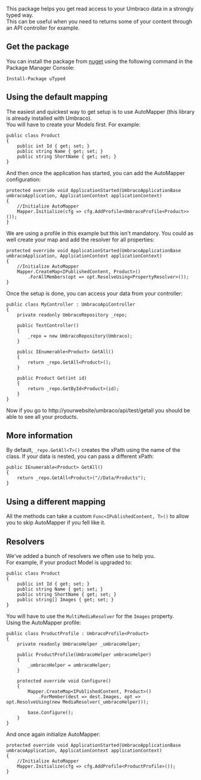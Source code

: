 This package helps you get read access to your Umbraco data in a strongly typed way.  
This can be useful when you need to returns some of your content through an API controller for example.

## Get the package ##

You can install the package from [nuget](https://www.nuget.org/packages/uTyped) using the following command in the Package Manager Console:

`Install-Package uTyped`

## Using the default mapping

The easiest and quickest way to get setup is to use AutoMapper (this library is already installed with Umbraco).  
You will have to create your Models first. For example:

	public class Product
    {
        public int Id { get; set; }
        public string Name { get; set; }
        public string ShortName { get; set; }
    }
	
And then once the application has started, you can add the AutoMapper configuration:

    protected override void ApplicationStarted(UmbracoApplicationBase umbracoApplication, ApplicationContext applicationContext)
    {
        //Initialize AutoMapper
        Mapper.Initialize(cfg => cfg.AddProfile<UmbracoProfile<Product>>());
    }
	
We are using a profile in this example but this isn't mandatory. You could as well create your map and add the resolver for all properties:

    protected override void ApplicationStarted(UmbracoApplicationBase umbracoApplication, ApplicationContext applicationContext)
    {
        //Initialize AutoMapper
		Mapper.CreateMap<IPublishedContent, Product>()
			.ForAllMembers(opt => opt.ResolveUsing<PropertyResolver>());
    }
	
Once the setup is done, you can access your data from your controller:

	public class MyController : UmbracoApiController
    {
        private readonly UmbracoRepository _repo;

        public TestController()
        {
            _repo = new UmbracoRepository(Umbraco);
        }

        public IEnumerable<Product> GetAll()
        {
            return _repo.GetAll<Product>();
        }

        public Product Get(int id)
        {
            return _repo.GetById<Product>(id);
        }
    }
	
Now if you go to http://yourwebsite/umbraco/api/test/getall you should be able to see all your products.

## More information

By default, `_repo.GetAll<T>()` creates the xPath using the name of the class. If your data is nested, you can pass a different xPath:

	public IEnumerable<Product> GetAll()
	{
		return _repo.GetAll<Product>("//Data/Products");
	}
	
## Using a different mapping

All the methods can take a custom `Func<IPublishedContent, T>()` to allow you to skip AutoMapper if you fell like it.

## Resolvers

We've added a bunch of resolvers we often use to help you.  
For example, if your product Model is upgraded to:

	public class Product
    {
        public int Id { get; set; }
        public string Name { get; set; }
        public string ShortName { get; set; }
		public string[] Images { get; set; }
    }
	
You will have to use the `MultiMediaResolver` for the `Images` property.  
Using the AutoMapper profile:

    public class ProductProfile : UmbracoProfile<Product>
    {
        private readonly UmbracoHelper _umbracoHelper;

        public ProductProfile(UmbracoHelper umbracoHelper)
        {
            _umbracoHelper = umbracoHelper;
        }

        protected override void Configure()
        {
            Mapper.CreateMap<IPublishedContent, Product>()
                .ForMember(dest => dest.Images, opt => opt.ResolveUsing(new MediaResolver(_umbracoHelper)));

            base.Configure();
        }
    }
	
And once again initialize AutoMapper:

    protected override void ApplicationStarted(UmbracoApplicationBase umbracoApplication, ApplicationContext applicationContext)
    {
        //Initialize AutoMapper
        Mapper.Initialize(cfg => cfg.AddProfile<ProductProfile>());
    }